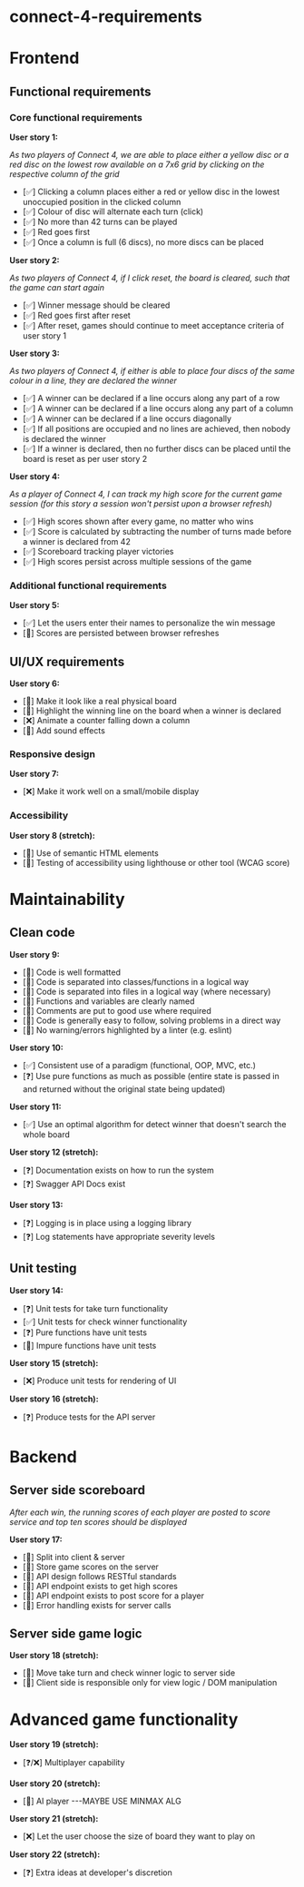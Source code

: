 # connect-4-requirements

# Frontend

## Functional requirements

### Core functional requirements

**User story 1:**

*As two players of Connect 4, we are able to place either a yellow disc or a red disc on the lowest row available on a 7x6 grid by clicking on the respective column of the grid*
- [✅] Clicking a column places either a red or yellow disc in the lowest unoccupied position in the clicked column
- [✅] Colour of disc will alternate each turn (click)
- [✅] No more than 42 turns can be played
- [✅] Red goes first
- [✅] Once a column is full (6 discs), no more discs can be placed

**User story 2:**

*As two players of Connect 4, if I click reset, the board is cleared, such that the game can start again*
- [✅] Winner message should be cleared
- [✅] Red goes first after reset
- [✅] After reset, games should continue to meet acceptance criteria of user story 1

**User story 3:**

*As two players of Connect 4, if either is able to place four discs of the same colour in a line, they are declared the winner*
- [✅] A winner can be declared if a line occurs along any part of a row
- [✅] A winner can be declared if a line occurs along any part of a column
- [✅] A winner can be declared if a line occurs diagonally
- [✅] If all positions are occupied and no lines are achieved, then nobody is declared the winner
- [✅] If a winner is declared, then no further discs can be placed until the board is reset as per user story 2
 
**User story 4:**

*As a player of Connect 4, I can track my high score for the current game session (for this story a session won't persist upon a browser refresh)*
- [✅] High scores shown after every game, no matter who wins
- [✅] Score is calculated by subtracting the number of turns made before a winner is declared from 42
- [✅] Scoreboard tracking player victories
- [✅] High scores persist across multiple sessions of the game

### Additional functional requirements

**User story 5:**
- [✅] Let the users enter their names to personalize the win message
- [🎯] Scores are persisted between browser refreshes

## UI/UX requirements

**User story 6:**
- [🎯] Make it look like a real physical board
- [🎯] Highlight the winning line on the board when a winner is declared
- [❌] Animate a counter falling down a column
- [🎯] Add sound effects

### Responsive design

**User story 7:**
- [❌] Make it work well on a small/mobile display

### Accessibility

**User story 8 (stretch):**
- [🎯] Use of semantic HTML elements
- [🎯] Testing of accessibility using lighthouse or other tool (WCAG score)

# Maintainability

## Clean code

**User story 9:**
- [🎯] Code is well formatted
- [🎯] Code is separated into classes/functions in a logical way
- [🎯] Code is separated into files in a logical way (where necessary)
- [🎯] Functions and variables are clearly named
- [🎯] Comments are put to good use where required
- [🎯] Code is generally easy to follow, solving problems in a direct way
- [🎯] No warning/errors highlighted by a linter (e.g. eslint)

**User story 10:**
- [✅] Consistent use of a paradigm (functional, OOP, MVC, etc.)
- [❓] Use pure functions as much as possible (entire state is passed in and returned without the original state being updated)

**User story 11:**
- [✅] Use an optimal algorithm for detect winner that doesn't search the whole board

**User story 12 (stretch):**
- [❓] Documentation exists on how to run the system
- [❓] Swagger API Docs exist

**User story 13:**
- [❓] Logging is in place using a logging library
- [❓] Log statements have appropriate severity levels

## Unit testing 

**User story 14:**
- [❓] Unit tests for take turn functionality
- [✅] Unit tests for check winner functionality 
- [❓] Pure functions have unit tests
- [🎯] Impure functions have unit tests

**User story 15 (stretch):**
- [❌] Produce unit tests for rendering of UI

**User story 16 (stretch):**
- [❓] Produce tests for the API server

# Backend

## Server side scoreboard

*After each win, the running scores of each player are posted to score service and top ten scores should be displayed*

**User story 17:**
- [🎯] Split into client & server
- [🎯] Store game scores on the server
- [🎯] API design follows RESTful standards
- [🎯] API endpoint exists to get high scores
- [🎯] API endpoint exists to post score for a player
- [🎯] Error handling exists for server calls
  
## Server side game logic

**User story 18 (stretch):**
- [🎯] Move take turn and check winner logic to server side
- [🎯] Client side is responsible only for view logic / DOM manipulation

# Advanced game functionality 

**User story 19 (stretch):**
- [❓/❌] Multiplayer capability

**User story 20 (stretch):**
- [🎯] AI player ---MAYBE USE MINMAX ALG

**User story 21 (stretch):**
- [❌] Let the user choose the size of board they want to play on

**User story 22 (stretch):**
- [❓] Extra ideas at developer's discretion 
